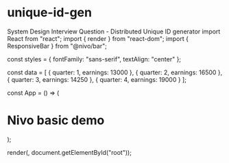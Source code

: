 # unique-id-gen
System Design Interview Question - Distributed Unique ID generator
import React from "react";
import { render } from "react-dom";
import { ResponsiveBar } from "@nivo/bar";

const styles = {
  fontFamily: "sans-serif",
  textAlign: "center"
};

const data = [
  { quarter: 1, earnings: 13000 },
  { quarter: 2, earnings: 16500 },
  { quarter: 3, earnings: 14250 },
  { quarter: 4, earnings: 19000 }
];

const App = () => (
  <div style={styles}>
    <h1>Nivo basic demo</h1>
    <div style={{ height: "400px" }}>
      <ResponsiveBar data={data} keys={["earnings"]} indexBy="quarter" />
    </div>
  </div>
);

render(<App />, document.getElementById("root"));
